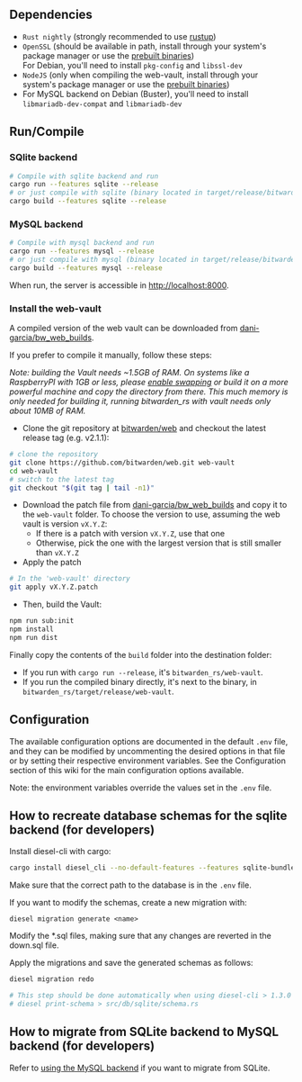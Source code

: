 ## Dependencies
- `Rust nightly` (strongly recommended to use [rustup](https://rustup.rs/))
- `OpenSSL` (should be available in path, install through your system's package manager or use the [prebuilt binaries](https://wiki.openssl.org/index.php/Binaries))  
  For Debian, you'll need to install `pkg-config` and `libssl-dev`
- `NodeJS` (only when compiling the web-vault, install through your system's package manager or use the [prebuilt binaries](https://nodejs.org/en/download/))
- For MySQL backend on Debian (Buster), you'll need to install `libmariadb-dev-compat` and `libmariadb-dev`

## Run/Compile
### SQlite backend
```sh
# Compile with sqlite backend and run
cargo run --features sqlite --release
# or just compile with sqlite (binary located in target/release/bitwarden_rs)
cargo build --features sqlite --release
```
### MySQL backend
```sh
# Compile with mysql backend and run
cargo run --features mysql --release
# or just compile with mysql (binary located in target/release/bitwarden_rs)
cargo build --features mysql --release
```

When run, the server is accessible in [http://localhost:8000](http://localhost:8000).

### Install the web-vault
A compiled version of the web vault can be downloaded from [dani-garcia/bw_web_builds](https://github.com/dani-garcia/bw_web_builds/releases).

If you prefer to compile it manually, follow these steps:

*Note: building the Vault needs ~1.5GB of RAM. On systems like a RaspberryPI with 1GB or less, please [enable swapping](https://www.tecmint.com/create-a-linux-swap-file/) or build it on a more powerful machine and copy the directory from there. This much memory is only needed for building it, running bitwarden_rs with vault needs only about 10MB of RAM.*

- Clone the git repository at [bitwarden/web](https://github.com/bitwarden/web) and checkout the latest release tag (e.g. v2.1.1):
```sh
# clone the repository
git clone https://github.com/bitwarden/web.git web-vault
cd web-vault
# switch to the latest tag
git checkout "$(git tag | tail -n1)"
```

- Download the patch file from [dani-garcia/bw_web_builds](https://github.com/dani-garcia/bw_web_builds/tree/master/patches) and copy it to the `web-vault` folder.
To choose the version to use, assuming the web vault is version `vX.Y.Z`:
  - If there is a patch with version `vX.Y.Z`, use that one
  - Otherwise, pick the one with the largest version that is still smaller than `vX.Y.Z`
- Apply the patch
```sh
# In the 'web-vault' directory
git apply vX.Y.Z.patch
```

- Then, build the Vault:

```sh
npm run sub:init
npm install
npm run dist
```

Finally copy the contents of the `build` folder into the destination folder:
- If you run with `cargo run --release`, it's `bitwarden_rs/web-vault`.
- If you run the compiled binary directly, it's next to the binary, in `bitwarden_rs/target/release/web-vault`.

## Configuration
The available configuration options are documented in the default `.env` file, and they can be modified by uncommenting the desired options in that file or by setting their respective environment variables. See the Configuration section of this wiki for the main configuration options available.

Note: the environment variables override the values set in the `.env` file.

## How to recreate database schemas for the sqlite backend (for developers)
Install diesel-cli with cargo:
```sh
cargo install diesel_cli --no-default-features --features sqlite-bundled
```

Make sure that the correct path to the database is in the `.env` file.

If you want to modify the schemas, create a new migration with:
```
diesel migration generate <name>
```

Modify the *.sql files, making sure that any changes are reverted in the down.sql file.

Apply the migrations and save the generated schemas as follows:
```sh
diesel migration redo

# This step should be done automatically when using diesel-cli > 1.3.0
# diesel print-schema > src/db/sqlite/schema.rs
```

## How to migrate from SQLite backend to MySQL backend (for developers)
Refer to [using the MySQL backend](https://github.com/dani-garcia/bitwarden_rs/wiki/Using-the-MySQL-Backend) if you want to migrate from SQLite.